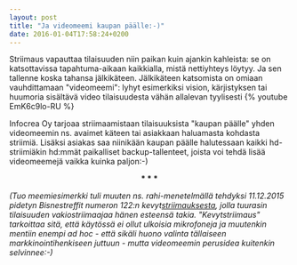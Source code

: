 ```yaml
---
layout: post
title: "Ja videomeemi kaupan päälle:-)"
date: 2016-01-04T17:58:24+0200
---
```


Striimaus vapauttaa tilaisuuden niin paikan kuin ajankin kahleista: se on katsottavissa tapahtuma-aikaan kaikkialla, mistä nettiyhteys löytyy. Ja sen tallenne koska tahansa jälkikäteen. Jälkikäteen katsomista on omiaan vauhdittamaan "videomeemi": lyhyt esimerkiksi vision, kärjistyksen tai huumoria sisältävä video tilaisuudesta vähän allalevan tyylisesti
{% youtube EmK6c9lo-RU %}

Infocrea Oy tarjoaa striimaamistaan tilaisuuksista "kaupan päälle" yhden videomeemin ns. avaimet käteen tai asiakkaan haluamasta kohdasta striimiä. Lisäksi asiakas saa niinikään kaupan päälle halutessaan kaikki hd-striimiäkin hd:mmät paikalliset backup-tallenteet, joista voi tehdä lisää videomeemejä vaikka kuinka paljon:-)

<center><b>* * *</b></center>

*(Tuo meemiesimerkki tuli muuten ns. rahi-menetelmällä tehdyksi 11.12.2015 pidetyn Bisnestreffit numeron 122:n kevyt[striimauksesta](https://livestream.com/ITstriimIT/bt122-paikkatieto), jolla tuurasin tilaisuuden vakiostriimaajaa hänen esteensä takia. "Kevytstriimaus" tarkoittaa sitä, että käytössä ei ollut ulkoisia mikrofoneja ja muutenkin mentiin enempi ad hoc - että sikäli huono valinta tällaiseen markkinointihenkiseen juttuun - mutta videomeemin perusidea kuitenkin selvinnee:-)*
